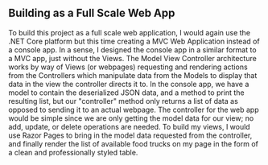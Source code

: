 ## Building as a Full Scale Web App

To build this project as a full scale web application, I would again use the .NET Core platform but this time creating a MVC Web Application instead of a console app. In a sense, I designed the console app in a similar format to a MVC app, just without the Views. The Model View Controller architecture works by way of Views (or webpages) requesting and rendering actions from the Controllers which manipulate data from the Models to display that data in the view the controller directs it to. In the console app, we have a model to contain the deserialized JSON data, and a method to print the resulting list, but our "controller" method only returns a list of data as opposed to sending it to an actual webpage. The controller for the web app would be simple since we are only getting the model data for our view; no add, update, or delete operations are needed. To build my views, I would use Razor Pages to bring in the model data requested from the controller, and finally render the list of available food trucks on my page in the form of a clean and professionally styled table.
